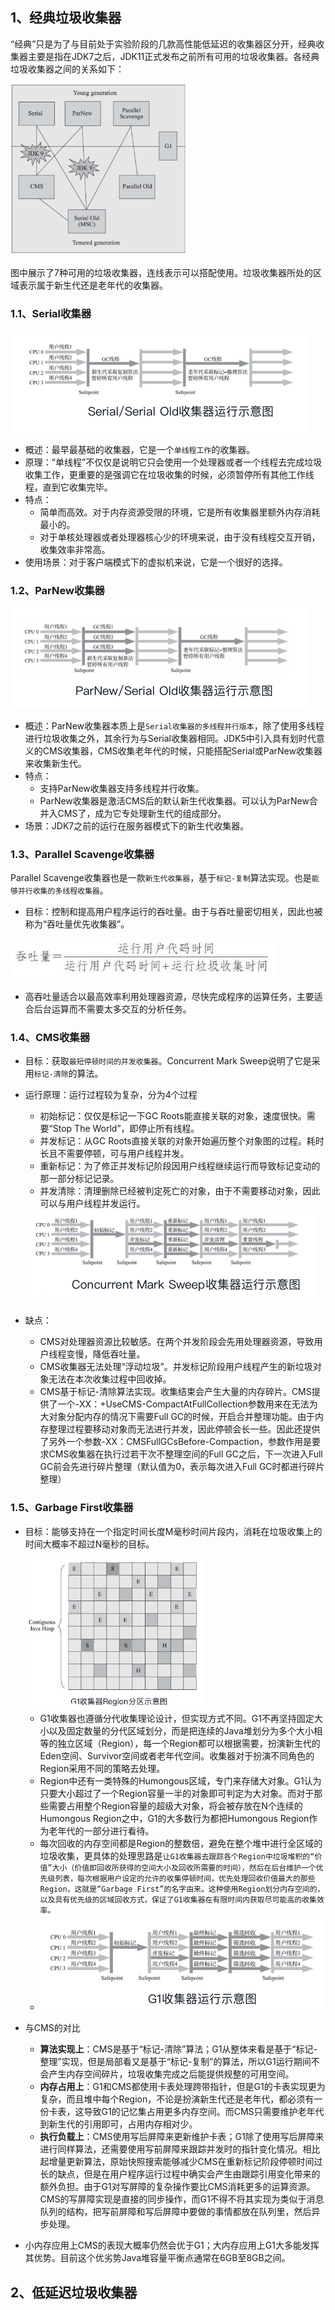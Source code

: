## 1、经典垃圾收集器

“经典”只是为了与目前处于实验阶段的几款高性能低延迟的收集器区分开，经典收集器主要是指在JDK7之后，JDK11正式发布之前所有可用的垃圾收集器。各经典垃圾收集器之间的关系如下：

<img src=".images/20200410234314.png" alt="image-20200314132336757" style="zoom: 33%;" />

图中展示了7种可用的垃圾收集器，连线表示可以搭配使用。垃圾收集器所处的区域表示属于新生代还是老年代的收集器。



### 1.1、Serial收集器

<img src=".images/20200410234317.png" alt="image-20200314134416842" style="zoom:50%;" />

- 概述：最早最基础的收集器，它是一个`单线程工作`的收集器。
- 原理：“单线程”不仅仅是说明它只会使用一个处理器或者一个线程去完成垃圾收集工作，更重要的是强调它在垃圾收集的时候，必须暂停所有其他工作线程，直到它收集完毕。
- 特点：
  - 简单而高效。对于内存资源受限的环境，它是所有收集器里额外内存消耗最小的。
  - 对于单核处理器或者处理器核心少的环境来说，由于没有线程交互开销，收集效率非常高。
- 使用场景：对于客户端模式下的虚拟机来说，它是一个很好的选择。

### 1.2、ParNew收集器

<img src=".images/20200410234320.png" alt="image-20200314134451916" style="zoom:50%;" />

- 概述：ParNew收集器本质上是`Serial收集器的多线程并行版本`，除了使用多线程进行垃圾收集之外，其余行为与Serial收集器相同。JDK5中引入具有划时代意义的CMS收集器，CMS收集老年代的时候，只能搭配Serial或ParNew收集器来收集新生代。
- 特点：
  - 支持ParNew收集器支持多线程并行收集。
  - ParNew收集器是激活CMS后的默认新生代收集器。可以认为ParNew合并入CMS了，成为它专处理新生代的组成部分。
- 场景：JDK7之前的运行在服务器模式下的新生代收集器。



### 1.3、Parallel Scavenge收集器

Parallel Scavenge收集器也是一款`新生代收集器`，基于`标记-复制`算法实现。也是`能够并行收集的多线程收集器`。

- 目标：控制和提高用户程序运行的吞吐量。由于与吞吐量密切相关，因此也被称为“吞吐量优先收集器”。

<img src=".images/20200410234330.png" alt="image-20200314143904951" style="zoom:50%;" />

- 高吞吐量适合以最高效率利用处理器资源，尽快完成程序的运算任务，主要适合后台运算而不需要太多交互的分析任务。

### 1.4、CMS收集器

- 目标：获取`最短停顿时间的并发收集器`。Concurrent Mark Sweep说明了它是采用`标记-清除`的算法。

- 运行原理：运行过程较为复杂，分为4个过程

  - 初始标记：仅仅是标记一下GC Roots能直接关联的对象，速度很快。需要“Stop The World”，即停止所有线程。
  - 并发标记：从GC Roots直接关联的对象开始遍历整个对象图的过程。耗时长且不需要停顿，可与用户线程并发。
  - 重新标记：为了修正并发标记阶段因用户线程继续运行而导致标记变动的那一部分标记记录。
  - 并发清除：清理删除已经被判定死亡的对象，由于不需要移动对象，因此可以与用户线程并发运行。

  <img src=".images/20200410234337.png" alt="image-20200314191301067" style="zoom:50%;" />

- 缺点：

  - CMS对处理器资源比较敏感。在两个并发阶段会先用处理器资源，导致用户线程变慢，降低吞吐量。
  - CMS收集器无法处理“浮动垃圾”。并发标记阶段用户线程产生的新垃圾对象无法在本次收集过程中回收掉。
  - CMS基于标记-清除算法实现。收集结束会产生大量的内存碎片。CMS提供了一个-XX：+UseCMS-CompactAtFullCollection参数用来在无法为大对象分配内存的情况下需要Full GC的时候，开启合并整理功能。由于内存整理过程要移动对象而无法进行并发，因此停顿会长一些。因此还提供了另外一个参数-XX：CMSFullGCsBefore-Compaction，参数作用是要求CMS收集器在执行过若干次不整理空间的Full GC之后，下一次进入Full GC前会先进行碎片整理（默认值为0，表示每次进入Full GC时都进行碎片整理）

  

### 1.5、Garbage First收集器

- 目标：能够支持在一个指定时间长度M毫秒时间片段内，消耗在垃圾收集上的时间大概率不超过N毫秒的目标。

  <img src=".images/20200410234342.png" alt="image-20200314212446537" style="zoom: 33%;" />

  - G1收集器也遵循分代收集理论设计，但实现方式不同。G1不再坚持固定大小以及固定数量的分代区域划分，而是把连续的Java堆划分为多个大小相等的独立区域（Region），每一个Region都可以根据需要，扮演新生代的Eden空间、Survivor空间或者老年代空间。收集器对于扮演不同角色的Region采用不同的策略去处理。
  - Region中还有一类特殊的Humongous区域，专门来存储大对象。G1认为只要大小超过了一个Region容量一半的对象即可判定为大对象。而对于那些需要占用整个Region容量的超级大对象，将会被存放在N个连续的Humongous Region之中，G1的大多数行为都把Humongous Region作为老年代的一部分进行看待。
  - 每次回收的内存空间都是Region的整数倍，避免在整个堆中进行全区域的垃圾收集，更具体的处理思路是`让G1收集器去跟踪各个Region中垃圾堆积的“价值”大小（价值即回收所获得的空间大小及回收所需要的时间），然后在后台维护一个优先级列表，每次根据用户设定的允许的收集停顿时间，优先处理回收价值最大的那些Region，这就是“Garbage First”的名字由来。这种使用Region划分内存空间的，以及具有优先级的区域回收方式，保证了G1收集器在有限时间内获取尽可能高的收集效率。`
  - <img src=".images/20200410234348.png" alt="image-20200314221719949" style="zoom:50%;" />

- 与CMS的对比

  - **算法实现上**：CMS是基于“标记-清除”算法；G1从整体来看是基于“标记-整理”实现，但是局部看又是基于“标记-复制”的算法，所以G1运行期间不会产生内存空间碎片，垃圾收集完成之后能提供规整的可用空间。
  - **内存占用上**：G1和CMS都使用卡表处理跨带指针，但是G1的卡表实现更为复杂，而且堆中每个Region，不论是扮演新生代还是老年代，都必须有一份卡表，这导致G1的记忆集占用更多内存空间。而CMS只需要维护老年代到新生代的引用即可，占用内存相对少。
  - **执行负载上**：CMS使用写后屏障来更新维护卡表；G1除了使用写后屏障来进行同样算法，还需要使用写前屏障来跟踪并发时的指针变化情况。相比起增量更新算法，原始快照搜索能够减少CMS在重新标记阶段停顿时间过长的缺点，但是在用户程序运行过程中确实会产生由跟踪引用变化带来的额外负担。由于G1对写屏障的复杂操作要比CMS消耗更多的运算资源。CMS的写屏障实现是直接的同步操作，而G1不得不将其实现为类似于消息队列的结构，把写前屏障和写后屏障中要做的事情都放在队列里，然后异步处理。

- 小内存应用上CMS的表现大概率仍然会优于G1；大内存应用上G1大多能发挥其优势。目前这个优劣势Java堆容量平衡点通常在6GB至8GB之间。

## 2、低延迟垃圾收集器

